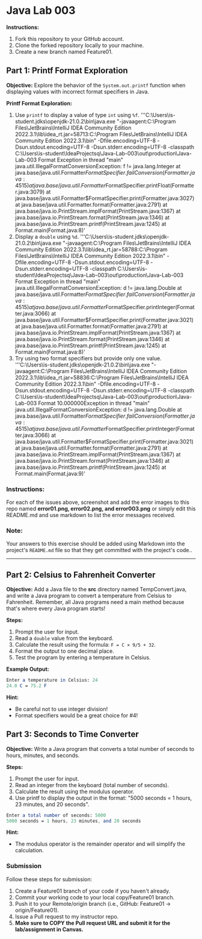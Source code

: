 # Java Lab 003

**Instructions:**
1. Fork this repository to your GitHub account.
2. Clone the forked repository locally to your machine.
3. Create a new branch named Feature01.

## Part 1: Printf Format Exploration

**Objective:**
Explore the behavior of the `System.out.printf` function when displaying values with incorrect format specifiers in Java.

**Printf Format Exploration:**
1. Use `printf` to display a value of type `int` using `%f`.
'''C:\Users\is-student\.jdks\openjdk-21.0.2\bin\java.exe "-javaagent:C:\Program Files\JetBrains\IntelliJ IDEA Community Edition 2022.3.1\lib\idea_rt.jar=58713:C:\Program Files\JetBrains\IntelliJ IDEA Community Edition 2022.3.1\bin" -Dfile.encoding=UTF-8 -Dsun.stdout.encoding=UTF-8 -Dsun.stderr.encoding=UTF-8 -classpath C:\Users\is-student\IdeaProjectsq\Java-Lab-003\out\production\Java-Lab-003 Format
   Exception in thread "main" java.util.IllegalFormatConversionException: f != java.lang.Integer
   at java.base/java.util.Formatter$FormatSpecifier.failConversion(Formatter.java:4515)
   at java.base/java.util.Formatter$FormatSpecifier.printFloat(Formatter.java:3079)
   at java.base/java.util.Formatter$FormatSpecifier.print(Formatter.java:3027)
   at java.base/java.util.Formatter.format(Formatter.java:2791)
   at java.base/java.io.PrintStream.implFormat(PrintStream.java:1367)
   at java.base/java.io.PrintStream.format(PrintStream.java:1346)
   at java.base/java.io.PrintStream.printf(PrintStream.java:1245)
   at Format.main(Format.java:8)'
2. Display a `double` using `%d`.
'''C:\Users\is-student\.jdks\openjdk-21.0.2\bin\java.exe "-javaagent:C:\Program Files\JetBrains\IntelliJ IDEA Community Edition 2022.3.1\lib\idea_rt.jar=58788:C:\Program Files\JetBrains\IntelliJ IDEA Community Edition 2022.3.1\bin" -Dfile.encoding=UTF-8 -Dsun.stdout.encoding=UTF-8 -Dsun.stderr.encoding=UTF-8 -classpath C:\Users\is-student\IdeaProjectsq\Java-Lab-003\out\production\Java-Lab-003 Format
   Exception in thread "main" java.util.IllegalFormatConversionException: d != java.lang.Double
   at java.base/java.util.Formatter$FormatSpecifier.failConversion(Formatter.java:4515)
   at java.base/java.util.Formatter$FormatSpecifier.printInteger(Formatter.java:3066)
   at java.base/java.util.Formatter$FormatSpecifier.print(Formatter.java:3021)
   at java.base/java.util.Formatter.format(Formatter.java:2791)
   at java.base/java.io.PrintStream.implFormat(PrintStream.java:1367)
   at java.base/java.io.PrintStream.format(PrintStream.java:1346)
   at java.base/java.io.PrintStream.printf(PrintStream.java:1245)
   at Format.main(Format.java:8)'
3. Try using two format specifiers but provide only one value.
'''C:\Users\is-student\.jdks\openjdk-21.0.2\bin\java.exe "-javaagent:C:\Program Files\JetBrains\IntelliJ IDEA Community Edition 2022.3.1\lib\idea_rt.jar=58836:C:\Program Files\JetBrains\IntelliJ IDEA Community Edition 2022.3.1\bin" -Dfile.encoding=UTF-8 -Dsun.stdout.encoding=UTF-8 -Dsun.stderr.encoding=UTF-8 -classpath C:\Users\is-student\IdeaProjectsq\Java-Lab-003\out\production\Java-Lab-003 Format
   10.000000Exception in thread "main" java.util.IllegalFormatConversionException: d != java.lang.Double
   at java.base/java.util.Formatter$FormatSpecifier.failConversion(Formatter.java:4515)
   at java.base/java.util.Formatter$FormatSpecifier.printInteger(Formatter.java:3066)
   at java.base/java.util.Formatter$FormatSpecifier.print(Formatter.java:3021)
   at java.base/java.util.Formatter.format(Formatter.java:2791)
   at java.base/java.io.PrintStream.implFormat(PrintStream.java:1367)
   at java.base/java.io.PrintStream.format(PrintStream.java:1346)
   at java.base/java.io.PrintStream.printf(PrintStream.java:1245)
   at Format.main(Format.java:9)'


### **Instructions:**
For each of the issues above, screenshot and add the error images to this repo named **error01.png, error02.png, and error003.png** or simply edit this README.md and use markdown to list the error messages received.


### **Note:**
Your answers to this exercise should be added using Markdown into the project's `README.md` file so that they get committed with the project's code..

---

## Part 2: Celsius to Fahrenheit Converter

**Objective:**
Add a Java file to the **src** directory named TempConvert.java, and write a Java program to convert a temperature from Celsius to Fahrenheit.
Remember, all Java programs need a main method because that's where every Java program starts!

**Steps:**
1. Prompt the user for input.
2. Read a `double` value from the keyboard.
3. Calculate the result using the formula: `F = C × 9/5 + 32`.
4. Format the output to one decimal place.
5. Test the program by entering a temperature in Celsius.

**Example Output:**
```mathematica
Enter a temperature in Celsius: 24
24.0 C = 75.2 F
```

**Hint:**
* Be careful not to use integer division!
* Format specifiers would be a great choice for #4!

## Part 3: Seconds to Time Converter

**Objective:**
Write a Java program that converts a total number of seconds to hours, minutes, and seconds.

**Steps:**
1. Prompt the user for input.
2. Read an integer from the keyboard (total number of seconds).
3. Calculate the result using the modulus operator.
4. Use printf to display the output in the format: "5000 seconds = 1 hours, 23 minutes, and 20 seconds".

```mathematica
Enter a total number of seconds: 5000
5000 seconds = 1 hours, 23 minutes, and 20 seconds
```

**Hint:**
* The modulus operator is the remainder operator and will simplify the calculation.

### Submission
Follow these steps for submission:
1. Create a Feature01 branch of your code if you haven't already.
2. Commit your working code to your local copy/Feature01 branch.
3. Push it to your Remote/origin branch (i.e., GitHub: Feature01 -> origin/Feature01).
4. Issue a Pull request to my instructor repo.
5. **Make sure to COPY the Pull request URL and submit it for the lab/assignment in Canvas.**
